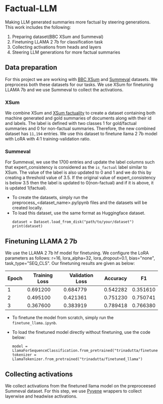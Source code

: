# Factual-LLM
Making LLM generated summaries more factual by steering generations. This work includes the following:
1. Preparing dataset(BBC XSum and Summeval)
2. Finetuning LLAMA 2 7b for classification task
3. Collecting activations from heads and layers
4. Steering LLM generations for more factual summaries

## Data preparation
For this project we are working with [BBC XSum](https://huggingface.co/datasets/EdinburghNLP/xsum)  and [Summeval](https://huggingface.co/datasets/davidanugraha/SummEval) datasets. We preprocess both these datasets for our tasks. We use XSum for finetuning LLAMA 7b and we use Summeval to collect the activations.
### XSum
We combine XSum and [XSum factuality](https://huggingface.co/datasets/google-research-datasets/xsum_factuality) to create a dataset containing both machine generated and gold summaries of documents along with their id and labels. The label is defined with two classes 1 for gold/factual summaries and 0 for non-factual summaries. Therefore, the new combined dataset has `11,194` entries. We use this dataset to finetune llama 2 7b model with LoRA with 4:1 training-validation ratio. 

### Summeval
For Summeval, we use the 1700 entries and update the label columns such that expert_consistency is considered as the `is_factual` label similar to XSum. The value of the label is also updated to 0 and 1 and we do this by creating a threshold value of 3.5. If the original value of expert_consistency is below 3.5 then the label is updated to 0(non-factual) and if it is above, it is updated 1(factual).

* To create the datasets, simply run the preprocess_<dataset_name>.py/ipynb files and the datasets will be created locally.
* To load this dataset, use the same format as Huggingface dataset.
  ```
  dataset = Dataset.load_from_disk("path/to/your/dataset")
  print(dataset)
  ```

## Finetuning LLAMA 2 7b
We use the LLAMA 2 7b hf model for finetuning. We configure the LoRA parameters as follows: r=16, lora_alpha=32, lora_dropout=0.1, bias="none", task_type="SEQ_CLS". Our finetuning results are given as below:

| Epoch | Training Loss | Validation Loss |    Accuracy |      F1|
--------|---------------|-----------------|-------------|--------|
   1    | 0.691200      | 0.684779        | 0.542282    |0.351610|
   2    | 0.495100      | 0.421361        | 0.751230    |0.750741|
   3    | 0.367600      | 0.383919        | 0.789418    |0.766380|

* To finetune the model from scratch, simply run the `finetune_llama.ipynb`. 
* To load the finetuned model directly without finetuning, use the code below:
  
  ```
  model = LlamaForSequenceClassification.from_pretrained("trinadutta/finetuned_llama")
  tokenizer = LlamaTokenizer.from_pretrained("trinadutta/finetuned_llama")
  ```
## Collecting activations
We collect activations from the finetuned llama model on the preproceesed Summeval dataset. For this step, we use [Pyvene](https://stanfordnlp.github.io/pyvene/tutorials/pyvene_101.html) wrappers to collect layerwise and headwise activations.
